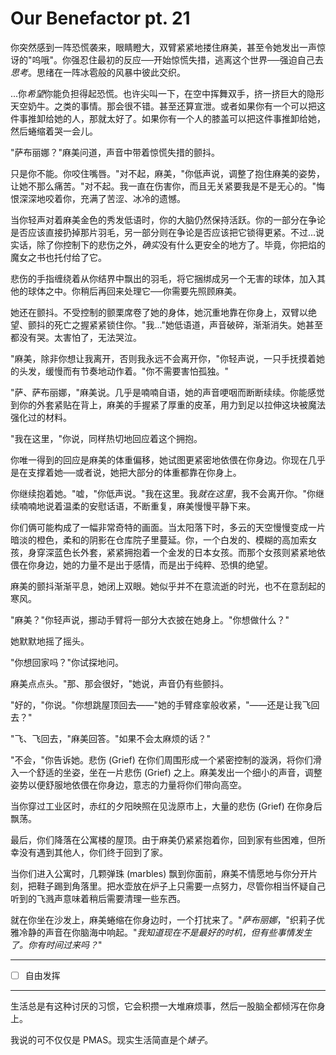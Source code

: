 # Our Benefactor pt. 21

你突然感到一阵恐慌袭来，眼睛瞪大，双臂紧紧地搂住麻美，甚至令她发出一声惊讶的"呜哦"。你强忍住最初的反应──开始惊慌失措，逃离这个世界──强迫自己去*思考*。思绪在一阵冰雹般的风暴中彼此交织。

...你*希望*你能负担得起恐慌。也许尖叫一下，在空中挥舞双手，挤一挤巨大的隐形天空奶牛。之类的事情。那会很不错。甚至还算宣泄。或者如果你有一个可以把这件事推卸给她的人，那就太好了。如果你有一个人的膝盖可以把这件事推卸给她，然后蜷缩着哭一会儿。

"萨布丽娜？"麻美问道，声音中带着惊慌失措的颤抖。

只是你不能。你咬住嘴唇。"对不起，麻美，"你低声说，调整了抱住麻美的姿势，让她不那么痛苦。"对不起。我一直在伤害你，而且无关紧要我是不是无心的。"悔恨深深地咬着你，充满了苦涩、冰冷的遗憾。

当你轻声对着麻美金色的秀发低语时，你的大脑仍然保持活跃。你的一部分在争论是否应该直接扔掉那片羽毛，另一部分则在争论是否应该把它锁得更紧。不过...说实话，除了你控制下的悲伤之外，*确实*没有什么更安全的地方了。毕竟，你把焰的魔女之书也托付给了它。

悲伤的手指缠绕着从你结界中飘出的羽毛，将它捆绑成另一个无害的球体，加入其他的球体之中。[](<http://what is this?>)你稍后再回来处理它──你需要先照顾麻美。

她还在颤抖。不受控制的颤栗席卷了她的身体，她沉重地靠在你身上，双臂以绝望、颤抖的死亡之握紧紧锁住你。"我..."她低语道，声音破碎，渐渐消失。她甚至都没有哭。太害怕了，无法哭泣。

"麻美，除非你想让我离开，否则我永远不会离开你，"你轻声说，一只手抚摸着她的头发，缓慢而有节奏地动作着。"你不需要害怕孤独。"

"萨、萨布丽娜，"麻美说。几乎是喃喃自语，她的声音哽咽而断断续续。你能感觉到你的外套紧贴在背上，麻美的手握紧了厚重的皮革，用力到足以拉伸这块被魔法强化过的材料。

"我在这里，"你说，同样热切地回应着这个拥抱。

你唯一得到的回应是麻美的体重偏移，她试图更紧密地依偎在你身边。你现在几乎是在支撑着她──或者说，她把大部分的体重都靠在你身上。

你继续抱着她。"嘘，"你低声说。"我在这里。我*就在这里*，我不会离开你。"你继续喃喃地说着温柔的安慰话语，不断重复，麻美慢慢平静下来。

你们俩可能构成了一幅非常奇特的画面。当太阳落下时，多云的天空慢慢变成一片暗淡的橙色，柔和的阴影在仓库院子里蔓延。你，一个白发的、模糊的高加索女孩，身穿深蓝色长外套，紧紧拥抱着一个金发的日本女孩。而那个女孩则紧紧地依偎在你身边，她的力量不是出于感情，而是出于纯粹、恐惧的绝望。

麻美的颤抖渐渐平息，她闭上双眼。她似乎并不在意流逝的时光，也不在意刮起的寒风。

"麻美？"你轻声说，挪动手臂将一部分大衣披在她身上。"你想做什么？"

她默默地摇了摇头。

"你想回家吗？"你试探地问。

麻美点点头。"那、那会很好，"她说，声音仍有些颤抖。

"好的，"你说。"你想跳屋顶回去——"她的手臂痉挛般收紧，"——还是让我飞回去？"

"飞、飞回去，"麻美回答。"如果不会太麻烦的话？"

"不会，"你告诉她。悲伤 (Grief) 在你们周围形成一个紧密控制的漩涡，将你们滑入一个舒适的坐姿，坐在一片悲伤 (Grief) 之上。麻美发出一个细小的声音，调整姿势以便舒服地依偎在你身边，意志的力量将你们带向高空。

当你穿过工业区时，赤红的夕阳映照在见泷原市上，大量的悲伤 (Grief) 在你身后飘荡。

最后，你们降落在公寓楼的屋顶。由于麻美仍紧紧抱着你，回到家有些困难，但所幸没有遇到其他人，你们终于回到了家。

当你们进入公寓时，几颗弹珠 (marbles) 飘到你面前，麻美不情愿地与你分开片刻，把鞋子踢到角落里。把水壶放在炉子上只需要一点努力，尽管你相当怀疑自己听到的飞溅声意味着稍后需要清理一些东西。

就在你坐在沙发上，麻美蜷缩在你身边时，一个打扰来了。"*萨布丽娜*，"织莉子优雅冷静的声音在你脑海中响起。"*我知道现在不是最好的时机，但有些事情发生了。你有时间过来吗？*"

---

- [ ] 自由发挥

---

生活总是有这种讨厌的习惯，它会积攒一大堆麻烦事，然后一股脑全都倾泻在你身上。

我说的可不仅仅是 PMAS。现实生活简直是个*婊子*。
